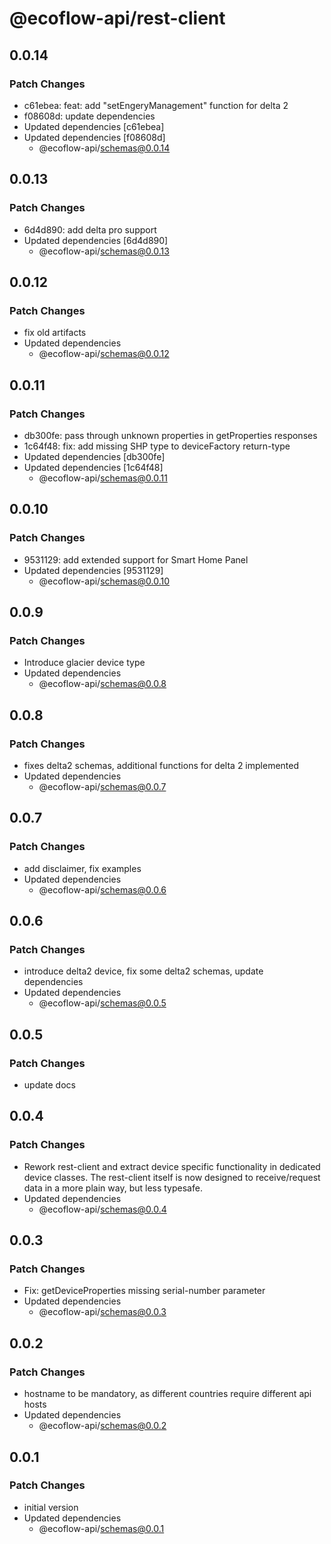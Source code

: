 # @ecoflow-api/rest-client

## 0.0.14

### Patch Changes

- c61ebea: feat: add "setEngeryManagement" function for delta 2
- f08608d: update dependencies
- Updated dependencies [c61ebea]
- Updated dependencies [f08608d]
  - @ecoflow-api/schemas@0.0.14

## 0.0.13

### Patch Changes

- 6d4d890: add delta pro support
- Updated dependencies [6d4d890]
  - @ecoflow-api/schemas@0.0.13

## 0.0.12

### Patch Changes

- fix old artifacts
- Updated dependencies
  - @ecoflow-api/schemas@0.0.12

## 0.0.11

### Patch Changes

- db300fe: pass through unknown properties in getProperties responses
- 1c64f48: fix: add missing SHP type to deviceFactory return-type
- Updated dependencies [db300fe]
- Updated dependencies [1c64f48]
  - @ecoflow-api/schemas@0.0.11

## 0.0.10

### Patch Changes

- 9531129: add extended support for Smart Home Panel
- Updated dependencies [9531129]
  - @ecoflow-api/schemas@0.0.10

## 0.0.9

### Patch Changes

- Introduce glacier device type
- Updated dependencies
  - @ecoflow-api/schemas@0.0.8

## 0.0.8

### Patch Changes

- fixes delta2 schemas, additional functions for delta 2 implemented
- Updated dependencies
  - @ecoflow-api/schemas@0.0.7

## 0.0.7

### Patch Changes

- add disclaimer, fix examples
- Updated dependencies
  - @ecoflow-api/schemas@0.0.6

## 0.0.6

### Patch Changes

- introduce delta2 device, fix some delta2 schemas, update dependencies
- Updated dependencies
  - @ecoflow-api/schemas@0.0.5

## 0.0.5

### Patch Changes

- update docs

## 0.0.4

### Patch Changes

- Rework rest-client and extract device specific functionality in dedicated device classes. The rest-client itself is now designed to receive/request data in a more plain way, but less typesafe.
- Updated dependencies
  - @ecoflow-api/schemas@0.0.4

## 0.0.3

### Patch Changes

- Fix: getDeviceProperties missing serial-number parameter
- Updated dependencies
  - @ecoflow-api/schemas@0.0.3

## 0.0.2

### Patch Changes

- hostname to be mandatory, as different countries require different api hosts
- Updated dependencies
  - @ecoflow-api/schemas@0.0.2

## 0.0.1

### Patch Changes

- initial version
- Updated dependencies
  - @ecoflow-api/schemas@0.0.1

